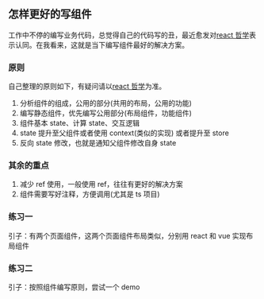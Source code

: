 ## 怎样更好的写组件

工作中不停的编写业务代码，总觉得自己的代码写的丑，最近愈发对[react 哲学](https://react.docschina.org/docs/thinking-in-react.html)表示认同。在我看来，这就是当下编写组件最好的解决方案。

### 原则

自己整理的原则如下，有疑问请以[react 哲学](https://react.docschina.org/docs/thinking-in-react.html)为准。

1. 分析组件的组成，公用的部分(共用的布局，公用的功能)
2. 编写静态组件，优先编写公用部分(布局组件，功能组件)
3. 组件基本 state、计算 state、交互逻辑
4. state 提升至父组件或者使用 context(类似的实现) 或者提升至 store
5. 反向 state 修改，也就是通知父组件修改自身 state

### 其余的重点

1. 减少 ref 使用，一般使用 ref，往往有更好的解决方案
2. 组件需要写好注释，方便调用(尤其是 ts 项目)

### 练习一

引子：有两个页面组件，这两个页面组件布局类似，分别用 react 和 vue 实现布局组件

### 练习二

引子：按照组件编写原则，尝试一个 demo
